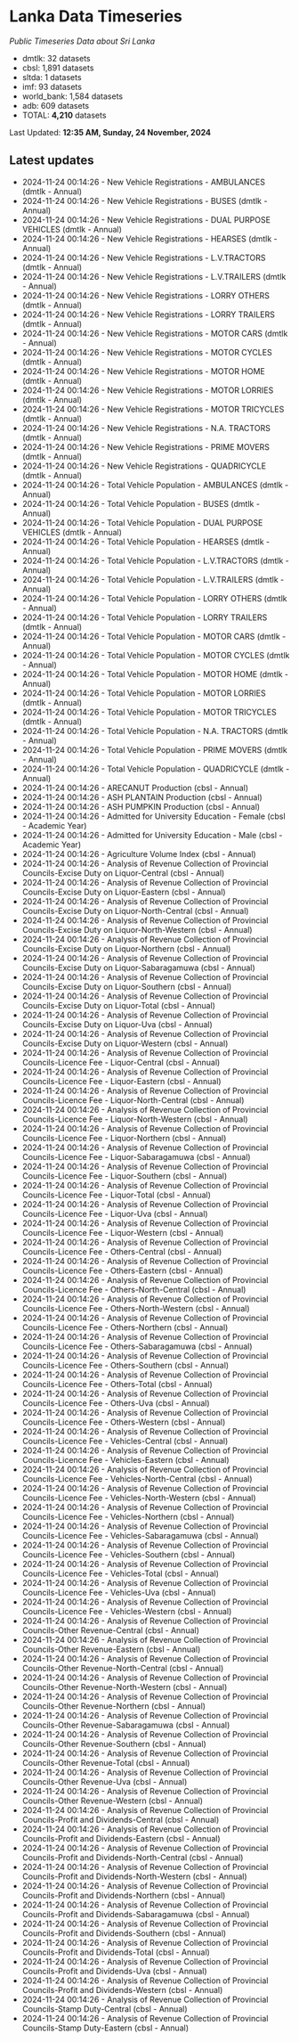 # Lanka Data Timeseries
*Public Timeseries Data about Sri Lanka*

* dmtlk: 32 datasets
* cbsl: 1,891 datasets
* sltda: 1 datasets
* imf: 93 datasets
* world_bank: 1,584 datasets
* adb: 609 datasets
* TOTAL: **4,210** datasets

Last Updated: **12:35 AM, Sunday, 24 November, 2024**

## Latest updates

* 2024-11-24 00:14:26 - New Vehicle Registrations - AMBULANCES (dmtlk - Annual)
* 2024-11-24 00:14:26 - New Vehicle Registrations - BUSES (dmtlk - Annual)
* 2024-11-24 00:14:26 - New Vehicle Registrations - DUAL PURPOSE VEHICLES (dmtlk - Annual)
* 2024-11-24 00:14:26 - New Vehicle Registrations - HEARSES (dmtlk - Annual)
* 2024-11-24 00:14:26 - New Vehicle Registrations - L.V.TRACTORS (dmtlk - Annual)
* 2024-11-24 00:14:26 - New Vehicle Registrations - L.V.TRAILERS (dmtlk - Annual)
* 2024-11-24 00:14:26 - New Vehicle Registrations - LORRY OTHERS (dmtlk - Annual)
* 2024-11-24 00:14:26 - New Vehicle Registrations - LORRY TRAILERS (dmtlk - Annual)
* 2024-11-24 00:14:26 - New Vehicle Registrations - MOTOR CARS (dmtlk - Annual)
* 2024-11-24 00:14:26 - New Vehicle Registrations - MOTOR CYCLES (dmtlk - Annual)
* 2024-11-24 00:14:26 - New Vehicle Registrations - MOTOR HOME (dmtlk - Annual)
* 2024-11-24 00:14:26 - New Vehicle Registrations - MOTOR LORRIES (dmtlk - Annual)
* 2024-11-24 00:14:26 - New Vehicle Registrations - MOTOR TRICYCLES (dmtlk - Annual)
* 2024-11-24 00:14:26 - New Vehicle Registrations - N.A. TRACTORS (dmtlk - Annual)
* 2024-11-24 00:14:26 - New Vehicle Registrations - PRIME MOVERS (dmtlk - Annual)
* 2024-11-24 00:14:26 - New Vehicle Registrations - QUADRICYCLE (dmtlk - Annual)
* 2024-11-24 00:14:26 - Total Vehicle Population - AMBULANCES (dmtlk - Annual)
* 2024-11-24 00:14:26 - Total Vehicle Population - BUSES (dmtlk - Annual)
* 2024-11-24 00:14:26 - Total Vehicle Population - DUAL PURPOSE VEHICLES (dmtlk - Annual)
* 2024-11-24 00:14:26 - Total Vehicle Population - HEARSES (dmtlk - Annual)
* 2024-11-24 00:14:26 - Total Vehicle Population - L.V.TRACTORS (dmtlk - Annual)
* 2024-11-24 00:14:26 - Total Vehicle Population - L.V.TRAILERS (dmtlk - Annual)
* 2024-11-24 00:14:26 - Total Vehicle Population - LORRY OTHERS (dmtlk - Annual)
* 2024-11-24 00:14:26 - Total Vehicle Population - LORRY TRAILERS (dmtlk - Annual)
* 2024-11-24 00:14:26 - Total Vehicle Population - MOTOR CARS (dmtlk - Annual)
* 2024-11-24 00:14:26 - Total Vehicle Population - MOTOR CYCLES (dmtlk - Annual)
* 2024-11-24 00:14:26 - Total Vehicle Population - MOTOR HOME (dmtlk - Annual)
* 2024-11-24 00:14:26 - Total Vehicle Population - MOTOR LORRIES (dmtlk - Annual)
* 2024-11-24 00:14:26 - Total Vehicle Population - MOTOR TRICYCLES (dmtlk - Annual)
* 2024-11-24 00:14:26 - Total Vehicle Population - N.A. TRACTORS (dmtlk - Annual)
* 2024-11-24 00:14:26 - Total Vehicle Population - PRIME MOVERS (dmtlk - Annual)
* 2024-11-24 00:14:26 - Total Vehicle Population - QUADRICYCLE (dmtlk - Annual)
* 2024-11-24 00:14:26 - ARECANUT Production (cbsl - Annual)
* 2024-11-24 00:14:26 - ASH PLANTAIN Production (cbsl - Annual)
* 2024-11-24 00:14:26 - ASH PUMPKIN Production (cbsl - Annual)
* 2024-11-24 00:14:26 - Admitted for University Education - Female (cbsl - Academic Year)
* 2024-11-24 00:14:26 - Admitted for University Education - Male (cbsl - Academic Year)
* 2024-11-24 00:14:26 - Agriculture Volume Index (cbsl - Annual)
* 2024-11-24 00:14:26 - Analysis of Revenue Collection of Provincial Councils-Excise Duty on Liquor-Central (cbsl - Annual)
* 2024-11-24 00:14:26 - Analysis of Revenue Collection of Provincial Councils-Excise Duty on Liquor-Eastern (cbsl - Annual)
* 2024-11-24 00:14:26 - Analysis of Revenue Collection of Provincial Councils-Excise Duty on Liquor-North-Central (cbsl - Annual)
* 2024-11-24 00:14:26 - Analysis of Revenue Collection of Provincial Councils-Excise Duty on Liquor-North-Western (cbsl - Annual)
* 2024-11-24 00:14:26 - Analysis of Revenue Collection of Provincial Councils-Excise Duty on Liquor-Northern (cbsl - Annual)
* 2024-11-24 00:14:26 - Analysis of Revenue Collection of Provincial Councils-Excise Duty on Liquor-Sabaragamuwa (cbsl - Annual)
* 2024-11-24 00:14:26 - Analysis of Revenue Collection of Provincial Councils-Excise Duty on Liquor-Southern (cbsl - Annual)
* 2024-11-24 00:14:26 - Analysis of Revenue Collection of Provincial Councils-Excise Duty on Liquor-Total (cbsl - Annual)
* 2024-11-24 00:14:26 - Analysis of Revenue Collection of Provincial Councils-Excise Duty on Liquor-Uva (cbsl - Annual)
* 2024-11-24 00:14:26 - Analysis of Revenue Collection of Provincial Councils-Excise Duty on Liquor-Western (cbsl - Annual)
* 2024-11-24 00:14:26 - Analysis of Revenue Collection of Provincial Councils-Licence Fee - Liquor-Central (cbsl - Annual)
* 2024-11-24 00:14:26 - Analysis of Revenue Collection of Provincial Councils-Licence Fee - Liquor-Eastern (cbsl - Annual)
* 2024-11-24 00:14:26 - Analysis of Revenue Collection of Provincial Councils-Licence Fee - Liquor-North-Central (cbsl - Annual)
* 2024-11-24 00:14:26 - Analysis of Revenue Collection of Provincial Councils-Licence Fee - Liquor-North-Western (cbsl - Annual)
* 2024-11-24 00:14:26 - Analysis of Revenue Collection of Provincial Councils-Licence Fee - Liquor-Northern (cbsl - Annual)
* 2024-11-24 00:14:26 - Analysis of Revenue Collection of Provincial Councils-Licence Fee - Liquor-Sabaragamuwa (cbsl - Annual)
* 2024-11-24 00:14:26 - Analysis of Revenue Collection of Provincial Councils-Licence Fee - Liquor-Southern (cbsl - Annual)
* 2024-11-24 00:14:26 - Analysis of Revenue Collection of Provincial Councils-Licence Fee - Liquor-Total (cbsl - Annual)
* 2024-11-24 00:14:26 - Analysis of Revenue Collection of Provincial Councils-Licence Fee - Liquor-Uva (cbsl - Annual)
* 2024-11-24 00:14:26 - Analysis of Revenue Collection of Provincial Councils-Licence Fee - Liquor-Western (cbsl - Annual)
* 2024-11-24 00:14:26 - Analysis of Revenue Collection of Provincial Councils-Licence Fee - Others-Central (cbsl - Annual)
* 2024-11-24 00:14:26 - Analysis of Revenue Collection of Provincial Councils-Licence Fee - Others-Eastern (cbsl - Annual)
* 2024-11-24 00:14:26 - Analysis of Revenue Collection of Provincial Councils-Licence Fee - Others-North-Central (cbsl - Annual)
* 2024-11-24 00:14:26 - Analysis of Revenue Collection of Provincial Councils-Licence Fee - Others-North-Western (cbsl - Annual)
* 2024-11-24 00:14:26 - Analysis of Revenue Collection of Provincial Councils-Licence Fee - Others-Northern (cbsl - Annual)
* 2024-11-24 00:14:26 - Analysis of Revenue Collection of Provincial Councils-Licence Fee - Others-Sabaragamuwa (cbsl - Annual)
* 2024-11-24 00:14:26 - Analysis of Revenue Collection of Provincial Councils-Licence Fee - Others-Southern (cbsl - Annual)
* 2024-11-24 00:14:26 - Analysis of Revenue Collection of Provincial Councils-Licence Fee - Others-Total (cbsl - Annual)
* 2024-11-24 00:14:26 - Analysis of Revenue Collection of Provincial Councils-Licence Fee - Others-Uva (cbsl - Annual)
* 2024-11-24 00:14:26 - Analysis of Revenue Collection of Provincial Councils-Licence Fee - Others-Western (cbsl - Annual)
* 2024-11-24 00:14:26 - Analysis of Revenue Collection of Provincial Councils-Licence Fee - Vehicles-Central (cbsl - Annual)
* 2024-11-24 00:14:26 - Analysis of Revenue Collection of Provincial Councils-Licence Fee - Vehicles-Eastern (cbsl - Annual)
* 2024-11-24 00:14:26 - Analysis of Revenue Collection of Provincial Councils-Licence Fee - Vehicles-North-Central (cbsl - Annual)
* 2024-11-24 00:14:26 - Analysis of Revenue Collection of Provincial Councils-Licence Fee - Vehicles-North-Western (cbsl - Annual)
* 2024-11-24 00:14:26 - Analysis of Revenue Collection of Provincial Councils-Licence Fee - Vehicles-Northern (cbsl - Annual)
* 2024-11-24 00:14:26 - Analysis of Revenue Collection of Provincial Councils-Licence Fee - Vehicles-Sabaragamuwa (cbsl - Annual)
* 2024-11-24 00:14:26 - Analysis of Revenue Collection of Provincial Councils-Licence Fee - Vehicles-Southern (cbsl - Annual)
* 2024-11-24 00:14:26 - Analysis of Revenue Collection of Provincial Councils-Licence Fee - Vehicles-Total (cbsl - Annual)
* 2024-11-24 00:14:26 - Analysis of Revenue Collection of Provincial Councils-Licence Fee - Vehicles-Uva (cbsl - Annual)
* 2024-11-24 00:14:26 - Analysis of Revenue Collection of Provincial Councils-Licence Fee - Vehicles-Western (cbsl - Annual)
* 2024-11-24 00:14:26 - Analysis of Revenue Collection of Provincial Councils-Other Revenue-Central (cbsl - Annual)
* 2024-11-24 00:14:26 - Analysis of Revenue Collection of Provincial Councils-Other Revenue-Eastern (cbsl - Annual)
* 2024-11-24 00:14:26 - Analysis of Revenue Collection of Provincial Councils-Other Revenue-North-Central (cbsl - Annual)
* 2024-11-24 00:14:26 - Analysis of Revenue Collection of Provincial Councils-Other Revenue-North-Western (cbsl - Annual)
* 2024-11-24 00:14:26 - Analysis of Revenue Collection of Provincial Councils-Other Revenue-Northern (cbsl - Annual)
* 2024-11-24 00:14:26 - Analysis of Revenue Collection of Provincial Councils-Other Revenue-Sabaragamuwa (cbsl - Annual)
* 2024-11-24 00:14:26 - Analysis of Revenue Collection of Provincial Councils-Other Revenue-Southern (cbsl - Annual)
* 2024-11-24 00:14:26 - Analysis of Revenue Collection of Provincial Councils-Other Revenue-Total (cbsl - Annual)
* 2024-11-24 00:14:26 - Analysis of Revenue Collection of Provincial Councils-Other Revenue-Uva (cbsl - Annual)
* 2024-11-24 00:14:26 - Analysis of Revenue Collection of Provincial Councils-Other Revenue-Western (cbsl - Annual)
* 2024-11-24 00:14:26 - Analysis of Revenue Collection of Provincial Councils-Profit and Dividends-Central (cbsl - Annual)
* 2024-11-24 00:14:26 - Analysis of Revenue Collection of Provincial Councils-Profit and Dividends-Eastern (cbsl - Annual)
* 2024-11-24 00:14:26 - Analysis of Revenue Collection of Provincial Councils-Profit and Dividends-North-Central (cbsl - Annual)
* 2024-11-24 00:14:26 - Analysis of Revenue Collection of Provincial Councils-Profit and Dividends-North-Western (cbsl - Annual)
* 2024-11-24 00:14:26 - Analysis of Revenue Collection of Provincial Councils-Profit and Dividends-Northern (cbsl - Annual)
* 2024-11-24 00:14:26 - Analysis of Revenue Collection of Provincial Councils-Profit and Dividends-Sabaragamuwa (cbsl - Annual)
* 2024-11-24 00:14:26 - Analysis of Revenue Collection of Provincial Councils-Profit and Dividends-Southern (cbsl - Annual)
* 2024-11-24 00:14:26 - Analysis of Revenue Collection of Provincial Councils-Profit and Dividends-Total (cbsl - Annual)
* 2024-11-24 00:14:26 - Analysis of Revenue Collection of Provincial Councils-Profit and Dividends-Uva (cbsl - Annual)
* 2024-11-24 00:14:26 - Analysis of Revenue Collection of Provincial Councils-Profit and Dividends-Western (cbsl - Annual)
* 2024-11-24 00:14:26 - Analysis of Revenue Collection of Provincial Councils-Stamp Duty-Central (cbsl - Annual)
* 2024-11-24 00:14:26 - Analysis of Revenue Collection of Provincial Councils-Stamp Duty-Eastern (cbsl - Annual)